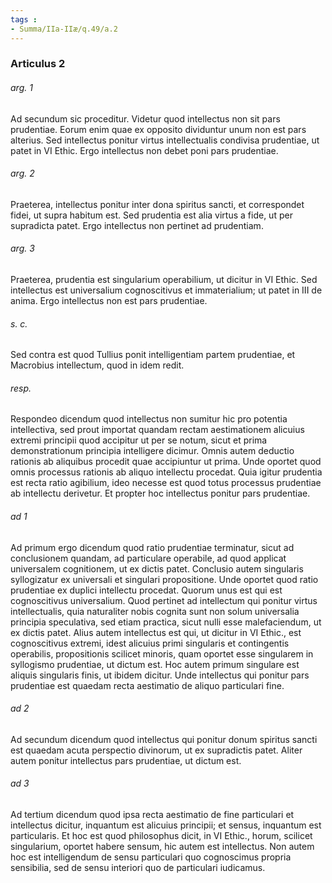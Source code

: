 ```yaml
---
tags : 
- Summa/IIa-IIæ/q.49/a.2
---
```


### Articulus 2

###### arg. 1
Ad secundum sic proceditur. Videtur quod intellectus non sit pars prudentiae. Eorum enim quae ex opposito dividuntur unum non est pars alterius. Sed intellectus ponitur virtus intellectualis condivisa prudentiae, ut patet in VI Ethic. Ergo intellectus non debet poni pars prudentiae.

###### arg. 2
Praeterea, intellectus ponitur inter dona spiritus sancti, et correspondet fidei, ut supra habitum est. Sed prudentia est alia virtus a fide, ut per supradicta patet. Ergo intellectus non pertinet ad prudentiam.

###### arg. 3
Praeterea, prudentia est singularium operabilium, ut dicitur in VI Ethic. Sed intellectus est universalium cognoscitivus et immaterialium; ut patet in III de anima. Ergo intellectus non est pars prudentiae.

###### s. c.
Sed contra est quod Tullius ponit intelligentiam partem prudentiae, et Macrobius intellectum, quod in idem redit.

###### resp.
Respondeo dicendum quod intellectus non sumitur hic pro potentia intellectiva, sed prout importat quandam rectam aestimationem alicuius extremi principii quod accipitur ut per se notum, sicut et prima demonstrationum principia intelligere dicimur. Omnis autem deductio rationis ab aliquibus procedit quae accipiuntur ut prima. Unde oportet quod omnis processus rationis ab aliquo intellectu procedat. Quia igitur prudentia est recta ratio agibilium, ideo necesse est quod totus processus prudentiae ab intellectu derivetur. Et propter hoc intellectus ponitur pars prudentiae.

###### ad 1
Ad primum ergo dicendum quod ratio prudentiae terminatur, sicut ad conclusionem quandam, ad particulare operabile, ad quod applicat universalem cognitionem, ut ex dictis patet. Conclusio autem singularis syllogizatur ex universali et singulari propositione. Unde oportet quod ratio prudentiae ex duplici intellectu procedat. Quorum unus est qui est cognoscitivus universalium. Quod pertinet ad intellectum qui ponitur virtus intellectualis, quia naturaliter nobis cognita sunt non solum universalia principia speculativa, sed etiam practica, sicut nulli esse malefaciendum, ut ex dictis patet. Alius autem intellectus est qui, ut dicitur in VI Ethic., est cognoscitivus extremi, idest alicuius primi singularis et contingentis operabilis, propositionis scilicet minoris, quam oportet esse singularem in syllogismo prudentiae, ut dictum est. Hoc autem primum singulare est aliquis singularis finis, ut ibidem dicitur. Unde intellectus qui ponitur pars prudentiae est quaedam recta aestimatio de aliquo particulari fine.

###### ad 2
Ad secundum dicendum quod intellectus qui ponitur donum spiritus sancti est quaedam acuta perspectio divinorum, ut ex supradictis patet. Aliter autem ponitur intellectus pars prudentiae, ut dictum est.

###### ad 3
Ad tertium dicendum quod ipsa recta aestimatio de fine particulari et intellectus dicitur, inquantum est alicuius principii; et sensus, inquantum est particularis. Et hoc est quod philosophus dicit, in VI Ethic., horum, scilicet singularium, oportet habere sensum, hic autem est intellectus. Non autem hoc est intelligendum de sensu particulari quo cognoscimus propria sensibilia, sed de sensu interiori quo de particulari iudicamus.

